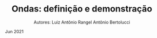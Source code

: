 <h1 align="center">Ondas: definição e demonstração</h1>

<p align="center">
Autores: 
Luiz Antônio Rangel <http://pindorama.tk/~luiz>  
Antônio Bertolucci <antonioabarnobertolucci@gmail.com>  
</p>







Jun 2021

